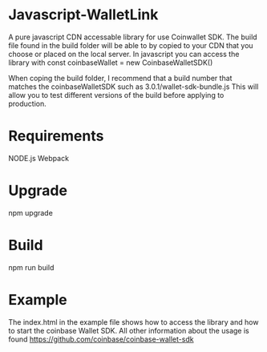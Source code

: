 # Javascript-WalletLink
 A pure javascript CDN accessable library for use Coinwallet SDK.  The build file found in the build folder will be able to by copied to your CDN that you choose or placed on the local server.  In javascript you can access the library with    const coinbaseWallet = new CoinbaseWalletSDK()   

 When coping the build folder, I recommend that a build number that matches the coinbaseWalletSDK such as 3.0.1/wallet-sdk-bundle.js  This will allow you to test different versions of the build before applying to production.

# Requirements
 NODE.js 
 Webpack

# Upgrade
 npm upgrade

# Build
 npm run build

# Example
The index.html in the example file shows how to access the library and how to start the coinbase Wallet SDK.  All other information about the usage is found https://github.com/coinbase/coinbase-wallet-sdk
 
 
